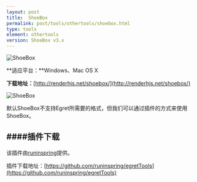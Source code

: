 ```yaml
---
layout: post
title:  ShoeBox
permalink: post/tools/othertools/shoebox.html
type: tools
element: othertools
version: ShoeBox v3.x
---
```


![ShoeBox]({{site.baseurl}}/assets/img/spr_shoeboxLogo.png)

**适应平台：**Windows、Mac OS X

**下载地址：**[http://renderhjs.net/shoebox/](http://renderhjs.net/shoebox/)

![ShoeBox]({{site.baseurl}}/assets/img/ShoeBox1.png)

默认ShoeBox不支持Egret所需要的格式，但我们可以通过插件的方式来使用ShoeBox。

####插件下载
---
该插件由[runinspring](https://github.com/runinspring)提供。

插件下载地址：[https://github.com/runinspring/egretTools](https://github.com/runinspring/egretTools)
